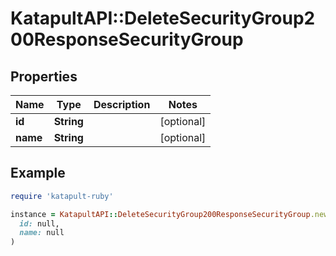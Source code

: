 # KatapultAPI::DeleteSecurityGroup200ResponseSecurityGroup

## Properties

| Name | Type | Description | Notes |
| ---- | ---- | ----------- | ----- |
| **id** | **String** |  | [optional] |
| **name** | **String** |  | [optional] |

## Example

```ruby
require 'katapult-ruby'

instance = KatapultAPI::DeleteSecurityGroup200ResponseSecurityGroup.new(
  id: null,
  name: null
)
```

